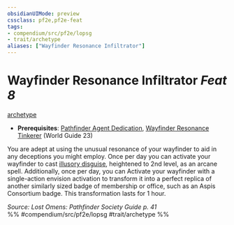 ```yaml
---
obsidianUIMode: preview
cssclass: pf2e,pf2e-feat
tags:
- compendium/src/pf2e/lopsg
- trait/archetype
aliases: ["Wayfinder Resonance Infiltrator"]
---
```

# Wayfinder Resonance Infiltrator  *Feat 8*  
[archetype](archetype.md "Archetype Feat Trait")  

- **Prerequisites**: [Pathfinder Agent Dedication](pathfinder-agent-dedication-lowg.md), [Wayfinder Resonance Tinkerer](wayfinder-resonance-tinkerer-lowg.md) (World Guide 23)

You are adept at using the unusual resonance of your wayfinder to aid in any deceptions you might employ. Once per day you can activate your wayfinder to cast [illusory disguise](illusory-disguise.md), heightened to 2nd level, as an arcane spell. Additionally, once per day, you can Activate your wayfinder with a single-action envision activation to transform it into a perfect replica of another similarly sized badge of membership or office, such as an Aspis Consortium badge. This transformation lasts for 1 hour.

*Source: Lost Omens: Pathfinder Society Guide p. 41*  
%% #compendium/src/pf2e/lopsg #trait/archetype %%